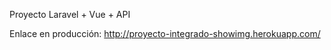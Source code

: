 Proyecto Laravel + Vue + API

Enlace en producción: http://proyecto-integrado-showimg.herokuapp.com/